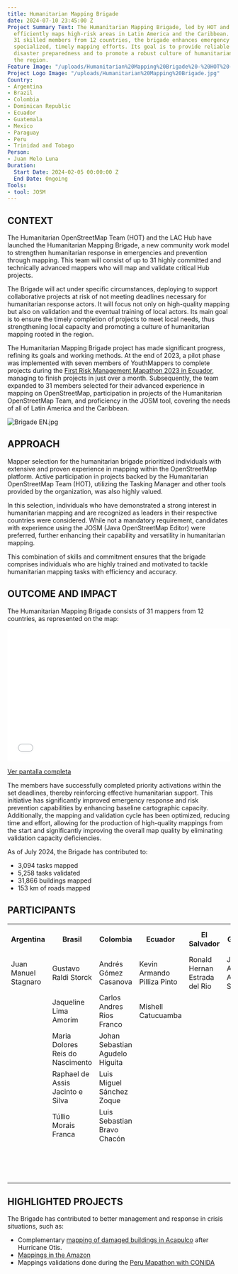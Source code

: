 ```yaml
---
title: Humanitarian Mapping Brigade
date: 2024-07-10 23:45:00 Z
Project Summary Text: The Humanitarian Mapping Brigade, led by HOT and the LAC Hub,
  efficiently maps high-risk areas in Latin America and the Caribbean. Comprising
  31 skilled members from 12 countries, the brigade enhances emergency response through
  specialized, timely mapping efforts. Its goal is to provide reliable data for better
  disaster preparedness and to promote a robust culture of humanitarian mapping in
  the region.
Feature Image: "/uploads/Humanitarian%20Mapping%20Brigade%20-%20HOT%20-%20LAC%20Hub.jpg"
Project Logo Image: "/uploads/Humanitarian%20Mapping%20Brigade.jpg"
Country:
- Argentina
- Brazil
- Colombia
- Dominican Republic
- Ecuador
- Guatemala
- Mexico
- Paraguay
- Peru
- Trinidad and Tobago
Person:
- Juan Melo Luna
Duration:
  Start Date: 2024-02-05 00:00:00 Z
  End Date: Ongoing
Tools:
- tool: JOSM
---
```


## **CONTEXT**
The Humanitarian OpenStreetMap Team (HOT) and the LAC Hub have launched the Humanitarian Mapping Brigade, a new community work model to strengthen humanitarian response in emergencies and prevention through mapping. This team will consist of up to 31 highly committed and technically advanced mappers who will map and validate critical Hub projects.

The Brigade will act under specific circumstances, deploying to support collaborative projects at risk of not meeting deadlines necessary for humanitarian response actors. It will focus not only on high-quality mapping but also on validation and the eventual training of local actors. Its main goal is to ensure the timely completion of projects to meet local needs, thus strengthening local capacity and promoting a culture of humanitarian mapping rooted in the region.

The Humanitarian Mapping Brigade project has made significant progress, refining its goals and working methods. At the end of 2023, a pilot phase was implemented with seven members of YouthMappers to complete projects during the [First Risk Management Mapathon 2023 in Ecuador](https://www.hotosm.org/updates/de-la-reaccion-a-la-prevencion-mapeo-de-riesgos-en-ecuador/), managing to finish projects in just over a month. Subsequently, the team expanded to 31 members selected for their advanced experience in mapping on OpenStreetMap, participation in projects of the Humanitarian OpenStreetMap Team, and proficiency in the JOSM tool, covering the needs of all of Latin America and the Caribbean.

![Brigade EN.jpg](/uploads/Brigade%20EN.jpg)

## **APPROACH**
Mapper selection for the humanitarian brigade prioritized individuals with extensive and proven experience in mapping within the OpenStreetMap platform. Active participation in projects backed by the Humanitarian OpenStreetMap Team (HOT), utilizing the Tasking Manager and other tools provided by the organization, was also highly valued.

In this selection, individuals who have demonstrated a strong interest in humanitarian mapping and are recognized as leaders in their respective countries were considered. While not a mandatory requirement, candidates with experience using the JOSM (Java OpenStreetMap Editor) were preferred, further enhancing their capability and versatility in humanitarian mapping.

This combination of skills and commitment ensures that the brigade comprises individuals who are highly trained and motivated to tackle humanitarian mapping tasks with efficiency and accuracy.

## **OUTCOME AND IMPACT**
The Humanitarian Mapping Brigade consists of 31 mappers from 12 countries, as represented on the map:

<iframe width="100%" height="300px" frameborder="0" allowfullscreen allow="geolocation" src="//umap.openstreetmap.fr/es/map/brigada-de-mapeo-humanitario_1023360?scaleControl=false&miniMap=false&scrollWheelZoom=false&zoomControl=true&editMode=disabled&moreControl=true&searchControl=true&tilelayersControl=true&embedControl=true&datalayersControl=true&onLoadPanel=none&captionBar=false&captionMenus=true&locateControl=true&measureControl=true&editinosmControl=true&starControl=true"></iframe><p><a href="//umap.openstreetmap.fr/es/map/brigada-de-mapeo-humanitario_1023360?scaleControl=false&miniMap=false&scrollWheelZoom=true&zoomControl=true&editMode=disabled&moreControl=true&searchControl=true&tilelayersControl=true&embedControl=true&datalayersControl=true&onLoadPanel=none&captionBar=false&captionMenus=true&locateControl=true&measureControl=true&editinosmControl=true&starControl=true">Ver pantalla completa</a></p>

The members have successfully completed priority activations within the set deadlines, thereby reinforcing effective humanitarian support. This initiative has significantly improved emergency response and risk prevention capabilities by enhancing baseline cartographic capacity. Additionally, the mapping and validation cycle has been optimized, reducing time and effort, allowing for the production of high-quality mappings from the start and significantly improving the overall map quality by eliminating validation capacity deficiencies.

As of July 2024, the Brigade has contributed to:
- 3,094 tasks mapped
- 5,258 tasks validated
- 31,866 buildings mapped
- 153 km of roads mapped

## PARTICIPANTS
<table>
  <tr>
    <th>Argentina</th>
    <th>Brasil</th>
    <th>Colombia</th>
    <th>Ecuador</th>
    <th>El Salvador</th>
    <th>Guatemala</th>
    <th>México</th>
    <th>Nicaragua</th>
    <th>Paraguay</th>
    <th>Perú</th>
    <th>República Dominicana</th>
    <th>Trinidad y Tobago</th>
  </tr>
  <tr>
    <td>Juan Manuel Stagnaro</td>
    <td>Gustavo Raldi Storck</td>
    <td>Andrés Gómez Casanova</td>
    <td>Kevin Armando Pilliza Pinto</td>
    <td>Ronald Hernan Estrada del Rio</td>
    <td>Jorge Alberto Aguirre Schaeuffler</td>
    <td>Alejandro Salazar Méndez</td>
    <td>Dianne Martínez Jarquín</td>
    <td>Jorge Martín Cáceres López</td>
    <td>Karito Kety Tenorio Palomino</td>
    <td>Isabela Pichardo Velázquez</td>
    <td>Caitlin Milne</td>
  </tr>
  <tr>
    <td></td>
    <td>Jaqueline Lima Amorim</td>
    <td>Carlos Andres Rios Franco</td>
    <td>Mishell Catucuamba</td>
    <td></td>
    <td></td>
    <td>Juan Ángel Barajas</td>
    <td>Oscar Santiago Velásquez Muñoz</td>
    <td></td>
    <td>Keen Ferrer Quispe Mamani</td>
    <td></td>
    <td></td>
  </tr>
  <tr>
    <td></td>
    <td>Maria Dolores Reis do Nascimento</td>
    <td>Johan Sebastian Agudelo Higuita</td>
    <td></td>
    <td></td>
    <td></td>
    <td>Luis Alberto Robledo</td>
    <td>Yasmila Stephany Sáenz Herrera</td>
    <td></td>
    <td>Ordzonhyd Rudyard Tarco Palomino</td>
    <td></td>
    <td></td>
  </tr>
  <tr>
    <td></td>
    <td>Raphael de Assis Jacinto e Silva</td>
    <td>Luis Miguel Sánchez Zoque</td>
    <td></td>
    <td></td>
    <td></td>
    <td>Maya Camila Lovo Domínguez</td>
    <td></td>
    <td></td>
    <td>Pilar Gabriela Serrano Quispe</td>
    <td></td>
    <td></td>
  </tr>
  <tr>
    <td></td>
    <td>Túllio Morais Franca</td>
    <td>Luis Sebastian Bravo Chacón</td>
    <td></td>
    <td></td>
    <td></td>
    <td>Verónica Oviedo</td>
    <td></td>
    <td></td>
    <td></td>
    <td></td>
    <td></td>
  </tr>
  <tr>
    <td></td>
    <td></td>
    <td></td>
    <td></td>
    <td></td>
    <td></td>
    <td>Zeltzin Lorraine Palacios Rodríguez</td>
    <td></td>
    <td></td>
    <td></td>
    <td></td>
    <td></td>
  </tr>
</table>

## **HIGHLIGHTED PROJECTS**

The Brigade has contributed to better management and response in crisis situations, such as:
-  Complementary [mapping of damaged buildings in Acapulco](https://www.hotosm.org/projects/hurricane-otis-2023-response/) after Hurricane Otis.
- [Mappings in the Amazon](https://www.hotosm.org/updates/amazonian-mapping-for-an-inclusive-and-sustainable-amazon/)
- Mappings validations done during the [Peru Mapathon with CONIDA](https://wiki.openstreetmap.org/wiki/Mapathon_CONIDA_2023)